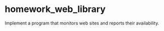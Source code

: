 homework_web_library
====================

Implement a program that monitors web sites and reports their availability.
